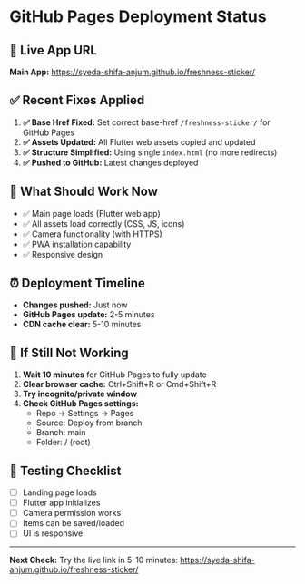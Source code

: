 # GitHub Pages Deployment Status

## 🚀 Live App URL
**Main App:** https://syeda-shifa-anjum.github.io/freshness-sticker/

## ✅ Recent Fixes Applied

1. **✅ Base Href Fixed:** Set correct base-href `/freshness-sticker/` for GitHub Pages
2. **✅ Assets Updated:** All Flutter web assets copied and updated 
3. **✅ Structure Simplified:** Using single `index.html` (no more redirects)
4. **✅ Pushed to GitHub:** Latest changes deployed

## 🔧 What Should Work Now

- ✅ Main page loads (Flutter web app)
- ✅ All assets load correctly (CSS, JS, icons)
- ✅ Camera functionality (with HTTPS)
- ✅ PWA installation capability
- ✅ Responsive design

## ⏰ Deployment Timeline

- **Changes pushed:** Just now
- **GitHub Pages update:** 2-5 minutes
- **CDN cache clear:** 5-10 minutes

## 🐛 If Still Not Working

1. **Wait 10 minutes** for GitHub Pages to fully update
2. **Clear browser cache:** Ctrl+Shift+R or Cmd+Shift+R
3. **Try incognito/private window**
4. **Check GitHub Pages settings:**
   - Repo → Settings → Pages
   - Source: Deploy from branch
   - Branch: main
   - Folder: / (root)

## 📱 Testing Checklist

- [ ] Landing page loads
- [ ] Flutter app initializes 
- [ ] Camera permission works
- [ ] Items can be saved/loaded
- [ ] UI is responsive

---

**Next Check:** Try the live link in 5-10 minutes: https://syeda-shifa-anjum.github.io/freshness-sticker/